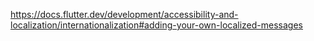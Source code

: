 https://docs.flutter.dev/development/accessibility-and-localization/internationalization#adding-your-own-localized-messages
